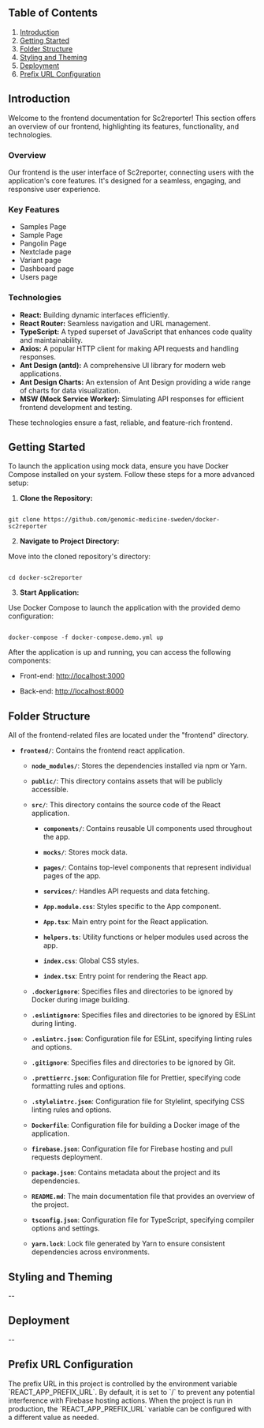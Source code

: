 ## Table of Contents

1. [Introduction](#introduction)
2. [Getting Started](#getting-started)
3. [Folder Structure](#folder-structure)
4. [Styling and Theming](#styling-and-theming)
5. [Deployment](#deployment)
6. [Prefix URL Configuration](#prefix-url-configuration)

## Introduction

Welcome to the frontend documentation for Sc2reporter! This section offers an overview of our frontend, highlighting its features, functionality, and technologies.

### Overview

Our frontend is the user interface of Sc2reporter, connecting users with the application's core features. It's designed for a seamless, engaging, and responsive user experience.

### Key Features

- Samples Page
- Sample Page
- Pangolin Page
- Nextclade page
- Variant page
- Dashboard page
- Users page

### Technologies

- **React:** Building dynamic interfaces efficiently.
- **React Router:** Seamless navigation and URL management.
- **TypeScript:** A typed superset of JavaScript that enhances code quality and maintainability.
- **Axios:** A popular HTTP client for making API requests and handling responses.
- **Ant Design (antd):** A comprehensive UI library for modern web applications.
- **Ant Design Charts:** An extension of Ant Design providing a wide range of charts for data visualization.
- **MSW (Mock Service Worker):** Simulating API responses for efficient frontend development and testing.

These technologies ensure a fast, reliable, and feature-rich frontend.

## Getting Started

To launch the application using mock data, ensure you have Docker Compose installed on your system. Follow these steps for a more advanced setup:

1.  **Clone the Repository:**

```

git clone https://github.com/genomic-medicine-sweden/docker-sc2reporter

```

2.  **Navigate to Project Directory:**

Move into the cloned repository's directory:

```

cd docker-sc2reporter

```

3.  **Start Application:**

Use Docker Compose to launch the application with the provided demo configuration:

```

docker-compose -f docker-compose.demo.yml up

```

After the application is up and running, you can access the following components:

- Front-end: [http://localhost:3000](http://localhost:3000)

- Back-end: [http://localhost:8000](http://localhost:8000)

## Folder Structure

All of the frontend-related files are located under the "frontend" directory.

- **`frontend/`**: Contains the frontend react application.

  - **`node_modules/`**: Stores the dependencies installed via npm or Yarn.

  - **`public/`**: This directory contains assets that will be publicly accessible.

  - **`src/`**: This directory contains the source code of the React application.

    - **`components/`**: Contains reusable UI components used throughout the app.

    - **`mocks/`**: Stores mock data.

    - **`pages/`**: Contains top-level components that represent individual pages of the app.

    - **`services/`**: Handles API requests and data fetching.

    - **`App.module.css`**: Styles specific to the App component.

    - **`App.tsx`**: Main entry point for the React application.

    - **`helpers.ts`**: Utility functions or helper modules used across the app.

    - **`index.css`**: Global CSS styles.

    - **`index.tsx`**: Entry point for rendering the React app.

  - **`.dockerignore`**: Specifies files and directories to be ignored by Docker during image building.

  - **`.eslintignore`**: Specifies files and directories to be ignored by ESLint during linting.

  - **`.eslintrc.json`**: Configuration file for ESLint, specifying linting rules and options.

  - **`.gitignore`**: Specifies files and directories to be ignored by Git.

  - **`.prettierrc.json`**: Configuration file for Prettier, specifying code formatting rules and options.

  - **`.stylelintrc.json`**: Configuration file for Stylelint, specifying CSS linting rules and options.

  - **`Dockerfile`**: Configuration file for building a Docker image of the application.

  - **`firebase.json`**: Configuration file for Firebase hosting and pull requests deployment.

  - **`package.json`**: Contains metadata about the project and its dependencies.

  - **`README.md`**: The main documentation file that provides an overview of the project.

  - **`tsconfig.json`**: Configuration file for TypeScript, specifying compiler options and settings.

  - **`yarn.lock`**: Lock file generated by Yarn to ensure consistent dependencies across environments.

## Styling and Theming

--

## Deployment

--

## Prefix URL Configuration

The prefix URL in this project is controlled by the environment variable \`REACT_APP_PREFIX_URL\`. By default, it is set to \`/\` to prevent any potential interference with Firebase hosting actions. When the project is run in production, the \`REACT_APP_PREFIX_URL\` variable can be configured with a different value as needed.
